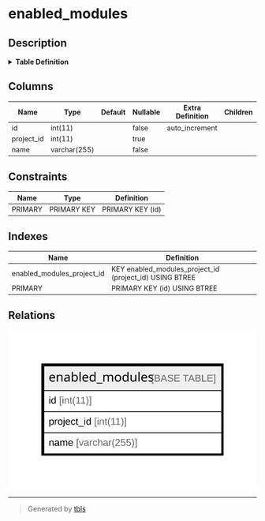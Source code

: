 # enabled_modules

## Description

<details>
<summary><strong>Table Definition</strong></summary>

```sql
CREATE TABLE `enabled_modules` (
  `id` int(11) NOT NULL AUTO_INCREMENT,
  `project_id` int(11) DEFAULT NULL,
  `name` varchar(255) NOT NULL,
  PRIMARY KEY (`id`),
  KEY `enabled_modules_project_id` (`project_id`)
) ENGINE=InnoDB DEFAULT CHARSET=latin1
```

</details>

## Columns

| Name | Type | Default | Nullable | Extra Definition | Children | Parents | Comment |
| ---- | ---- | ------- | -------- | --------------- | -------- | ------- | ------- |
| id | int(11) |  | false | auto_increment |  |  |  |
| project_id | int(11) |  | true |  |  |  |  |
| name | varchar(255) |  | false |  |  |  |  |

## Constraints

| Name | Type | Definition |
| ---- | ---- | ---------- |
| PRIMARY | PRIMARY KEY | PRIMARY KEY (id) |

## Indexes

| Name | Definition |
| ---- | ---------- |
| enabled_modules_project_id | KEY enabled_modules_project_id (project_id) USING BTREE |
| PRIMARY | PRIMARY KEY (id) USING BTREE |

## Relations

![er](enabled_modules.svg)

---

> Generated by [tbls](https://github.com/k1LoW/tbls)
